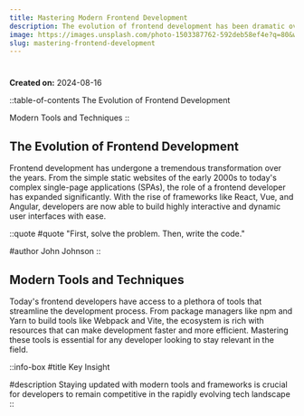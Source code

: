 ```yaml
---
title: Mastering Modern Frontend Development
description: The evolution of frontend development has been dramatic over the past decade. This article dives into the latest trends, tools, and techniques that are shaping the future of web development. Whether you're a seasoned developer or just getting started, you'll find valuable insights to keep your skills sharp.
image: https://images.unsplash.com/photo-1503387762-592deb58ef4e?q=80&w=2970&auto=format&fit=crop&ixlib=rb-4.0.3&ixid=M3wxMjA3fDB8MHxwaG90by1wYWdlfHx8fGVufDB8fHx8fA%3D%3D
slug: mastering-frontend-development
---
```


#

**Created on:** 2024-08-16

::table-of-contents
The Evolution of Frontend Development

Modern Tools and Techniques
::

## The Evolution of Frontend Development

Frontend development has undergone a tremendous transformation over the years. From the simple static websites of the early 2000s to today's complex single-page applications (SPAs), the role of a frontend developer has expanded significantly. With the rise of frameworks like React, Vue, and Angular, developers are now able to build highly interactive and dynamic user interfaces with ease.

::quote
#quote
"First, solve the problem. Then, write the code."

#author
John Johnson
::

## Modern Tools and Techniques

Today's frontend developers have access to a plethora of tools that streamline the development process. From package managers like npm and Yarn to build tools like Webpack and Vite, the ecosystem is rich with resources that can make development faster and more efficient. Mastering these tools is essential for any developer looking to stay relevant in the field.

::info-box
#title
Key Insight

#description
Staying updated with modern tools and frameworks is crucial for developers to remain competitive in the rapidly evolving tech landscape
::

